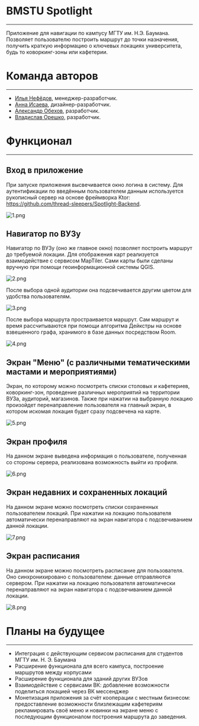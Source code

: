 # BMSTU Spotlight
---
Приложение для навигации по кампусу МГТУ им. Н.Э. Баумана. 
Позволяет пользователю построить маршрут до точки назначения, получить краткую информацию о ключевых локациях университета, будь то коворкинг-зоны или кафетерии. 
# Команда авторов
---
- [Илья Нефёдов](https://github.com/ilyaniafiodau), менеджер-разработчик.
- [Анна Исаева](https://github.com/cr3at1v3annis), дизайнер-разработчик.
- [Александр Обехов](https://github.com/MrSashaNeo), разработчик.
- [Владислав Орешко](https://github.com/ByteTheKernel), разработчик.
# Функционал
---
## Вход в приложение
При запуске приложения высвечивается окно логина в систему.
Для аутентификации по введённым пользователем данным используется рукописный сервер на основе фреймворка Ktor: https://github.com/thread-sleepers/Spotlight-Backend.

![1.png](images/1.png)
## Навигатор по ВУЗу
Навигатор по ВУЗу (оно же главное окно) позволяет построить маршрут до требуемой локации. Для отображения карт реализуется взаимодействие с сервисом MapTiler. Сами карты были сделаны вручную при помощи геоинформационной системы QGIS. 

![2.png](images/2.png)

После выбора одной аудитории она подсвечивается другим цветом для удобства пользователям. 

![3.png](images/3.png)

После выбора маршрута простраивается маршрут. Сам маршрут и время рассчитываются при помощи алгоритма Дейкстры на основе взвешенного графа, хранимого в базе данных посредством Room.

![4.png](images/4.png)

## Экран "Меню" (с различными тематическими мастами и мероприятиями)
Экран, по которому можно посмотреть списки столовых и кафетериев, коворкинг-зон, проведение различных мероприятий на территории ВУЗа, аудиторий, магазинов. Также при нажатии на выбранную локацию произойдет перенаправление пользователя на главный экран, в котором искомая локация будет сразу подсвечена на карте.

![5.png](images/5.png)

## Экран профиля
На данном экране выведена информация о пользователе, полученная со стороны сервера, реализована возможность выйти из профиля.

![6.png](images/6.png)

## Экран недавних и сохраненных локаций
На данном экране можно посмотреть списки сохраненных пользователем локаций. При нажатии на локацию пользователя автоматически перенаправляют на экран навигатора с подсвечиванием данной локации.

![7.png](images/7.png)

## Экран расписания
На данном экране можно посмотреть расписание для пользователя. Оно синхронихировано с пользователем: данные отправляются сервером. При нажатии на локацию пользователя автоматически перенаправляют на экран навигатора с подсвечиванием данной локации.

![8.png](images/8.png)

# Планы на будущее
---
- Интеграция с действующим сервисом расписания для студентов МГТУ им. Н. Э. Баумана
- Расширение функционала для всего кампуса, построение маршрутов между корпусами
- Расширение функционала для зданий других ВУЗов
- Взаимодействие с сервисами ВК: добавление возможности поделиться локацией через ВК мессенджер
- Монетизация приложения за счёт кооперации с местным бизнесом: предоставление возможности близлежащим кафетериям рекламировать своё меню и новинки на экране меню с последующим функционалом построения маршрута до заведения.
